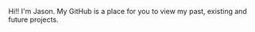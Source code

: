 Hi!!
I'm Jason. My GitHub is a place for you to view my past, existing and future projects.
<!---
sj-ason/sj-ason is a ✨ special ✨ repository because its `README.md` (this file) appears on your GitHub profile.
You can click the Preview link to take a look at your changes.
--->
